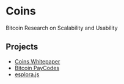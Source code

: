 # Coins
Bitcoin Research on Scalability and Usability

## Projects
- [Coins Whitepaper](coins.pdf)
- [Bitcoin PayCodes](https://coins.github.io/bitcoin-paycode/)
- [esplora.js](https://github.com/coins/esplora.js)
